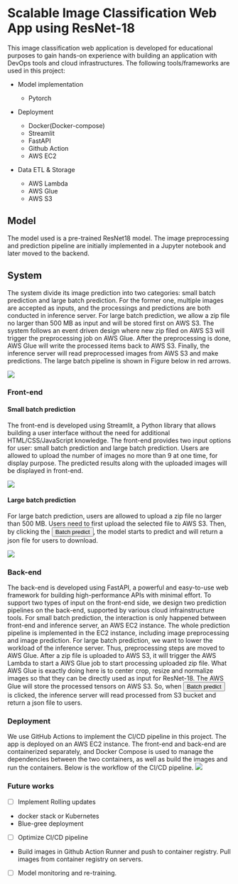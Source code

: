 # Scalable Image Classification Web App using ResNet-18


This image classification web application is developed for educational purposes to gain hands-on experience with building an application with DevOps tools and cloud infrastructures. The following tools/frameworks are used in this project:
* Model implementation
  * Pytorch
  
* Deployment
  * Docker(Docker-compose)
  * Streamlit
  * FastAPI
  * Github Action 
  * AWS EC2
* Data ETL & Storage
  * AWS Lambda
  * AWS Glue
  * AWS S3

## Model 
The model used is a pre-trained ResNet18 model. The image preprocessing and prediction pipeline are initially implemented in a Jupyter notebook and later moved to the backend.


## System
The system divide its image prediction into two categories: small batch prediction and large batch prediction. For the former one, multiple images are accepted as inputs, and the processings and predictions are both conducted in inference server. For large batch prediction, we allow a zip file no larger than 500 MB as input and will be stored first on AWS S3. The system follows an event driven design where new zip filed on AWS S3 will trigger the preprocessing job on AWS Glue. After the preprocessing is done, AWS Glue will write the processed items back to AWS S3. Finally, the inference server will read preprocessed images from AWS S3 and make predictions. The large batch pipeline is shown in Figure below in red arrows. 
  
![](imgs/architecture-st2.png) 


### Front-end
#### Small batch prediction
The front-end is developed using Streamlit, a Python library that allows building a user interface without the need for additional HTML/CSS/JavaScript knowledge. The front-end provides two input options for user: small batch prediction and large batch prediction. Users are allowed to upload the number of images no more than 9 at one time, for display purpose. The predicted results along with the uploaded images will be displayed in front-end.

![](imgs/small-batch-pred.png)


#### Large batch prediction
For large batch prediction, users are allowed to upload a zip file no larger than 500 MB. Users need to first upload the selected file to AWS S3. Then, by clicking the <button>Batch predict</button>, the model starts to predict and will return a json file for users to download.


![](imgs/fe-lbp.png)

### Back-end
The back-end is developed using FastAPI, a powerful and easy-to-use web framework for building high-performance APIs with minimal effort. To support two types of input on the front-end side, we design two prediction pipelines on the back-end, supported by various cloud infrainstructure tools. For small batch prediction, the interaction is only happened between front-end and inference server, an AWS EC2 instance. The whole prediction pipeline is implemented in the EC2 instance, including image preprocessing and image prediction. For large batch prediction, we want to lower the workload of the inference server. Thus, preprocessing steps are moved to AWS Glue. After a zip file is uploaded to AWS S3, it will trigger the AWS Lambda to start a AWS Glue job to start processing uploaded zip file. What AWS Glue is exactly doing here is to center crop, resize and normalize images so that they can be directly used as input for ResNet-18. The AWS Glue will store the processed tensors on AWS S3. So, when <button>Batch predict</button> is clicked, the inference server will read processed from S3 bucket and return a json file to users.

### Deployment 
We use GitHub Actions to implement the CI/CD pipeline in this project. The app is deployed on an AWS EC2 instance. The front-end and back-end are containerized separately, and Docker Compose is used to manage the dependencies between the two containers, as well as build the images and run the containers. Below is the workflow of the CI/CD pipeline. 
![](imgs/cicd.png)

### Future works
- [ ] Implement Rolling updates
 * docker stack or Kubernetes
 * Blue-gree deployment

- [ ] Optimize CI/CD pipeline
* Build images in Github Action Runner and push to container registry. Pull images from container registry on servers.
- [ ] Model monitoring and re-training. 


